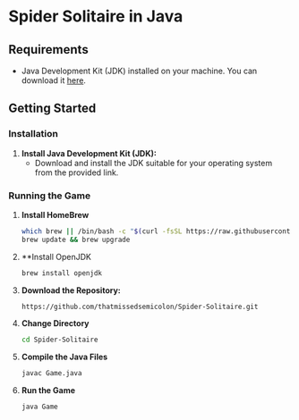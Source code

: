# Spider Solitaire in Java

## Requirements
- Java Development Kit (JDK) installed on your machine. You can download it [here](https://www.oracle.com/java/technologies/javase-jdk11-downloads.html).

## Getting Started

### Installation
1. **Install Java Development Kit (JDK):**
   - Download and install the JDK suitable for your operating system from the provided link.

### Running the Game
1. **Install HomeBrew**
   ```bash
   which brew || /bin/bash -c "$(curl -fsSL https://raw.githubusercontent.com/Homebrew/install/HEAD/install.sh)"
   brew update && brew upgrade
2. **Install OpenJDK
   ```bash
   brew install openjdk
3. **Download the Repository:**
   ```bash
   https://github.com/thatmissedsemicolon/Spider-Solitaire.git
4. **Change Directory**
   ```bash
   cd Spider-Solitaire
5. **Compile the Java Files**
   ```bash
   javac Game.java
6. **Run the Game**
   ```bash
   java Game
